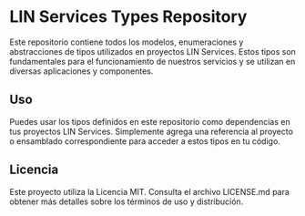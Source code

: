 # LIN Services Types Repository

Este repositorio contiene todos los modelos, enumeraciones y abstracciones de tipos utilizados en proyectos LIN Services. Estos tipos son fundamentales para el funcionamiento de nuestros servicios y se utilizan en diversas aplicaciones y componentes.

## Uso

Puedes usar los tipos definidos en este repositorio como dependencias en tus proyectos LIN Services. Simplemente agrega una referencia al proyecto o ensamblado correspondiente para acceder a estos tipos en tu código.

## Licencia

Este proyecto utiliza la Licencia MIT. Consulta el archivo LICENSE.md para obtener más detalles sobre los términos de uso y distribución.